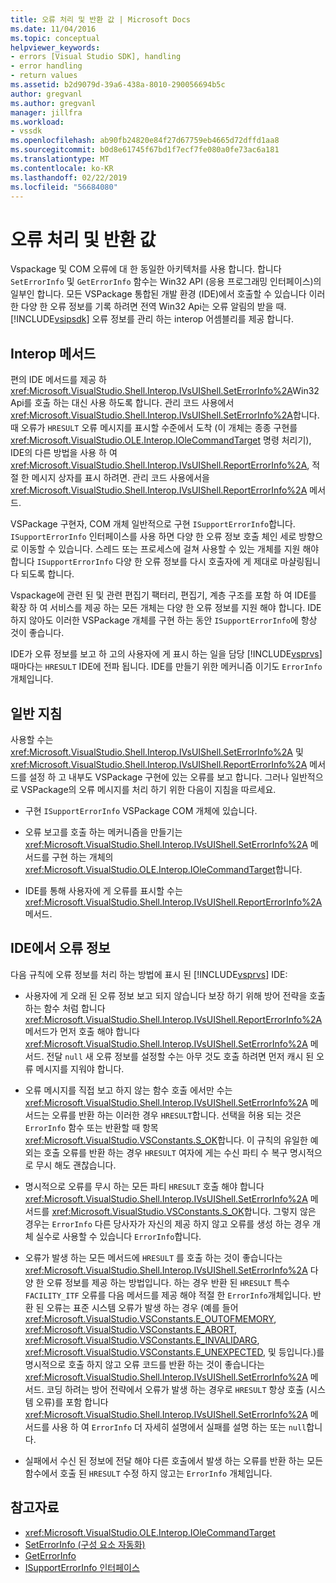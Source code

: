 ```yaml
---
title: 오류 처리 및 반환 값 | Microsoft Docs
ms.date: 11/04/2016
ms.topic: conceptual
helpviewer_keywords:
- errors [Visual Studio SDK], handling
- error handling
- return values
ms.assetid: b2d9079d-39a6-438a-8010-290056694b5c
author: gregvanl
ms.author: gregvanl
manager: jillfra
ms.workload:
- vssdk
ms.openlocfilehash: ab90fb24820e84f27d67759eb4665d72dffd1aa8
ms.sourcegitcommit: b0d8e61745f67bd1f7ecf7fe080a0fe73ac6a181
ms.translationtype: MT
ms.contentlocale: ko-KR
ms.lasthandoff: 02/22/2019
ms.locfileid: "56684080"
---
```

# <a name="error-handling-and-return-values"></a>오류 처리 및 반환 값
Vspackage 및 COM 오류에 대 한 동일한 아키텍처를 사용 합니다. 합니다 `SetErrorInfo` 및 `GetErrorInfo` 함수는 Win32 API (응용 프로그래밍 인터페이스)의 일부인 합니다. 모든 VSPackage 통합된 개발 환경 (IDE)에서 호출할 수 있습니다 이러한 다양 한 오류 정보를 기록 하려면 전역 Win32 Api는 오류 알림의 받을 때. [!INCLUDE[vsipsdk](../extensibility/includes/vsipsdk_md.md)] 오류 정보를 관리 하는 interop 어셈블리를 제공 합니다.

## <a name="interop-methods"></a>Interop 메서드
 편의 IDE 메서드를 제공 하 <xref:Microsoft.VisualStudio.Shell.Interop.IVsUIShell.SetErrorInfo%2A>Win32 Api를 호출 하는 대신 사용 하도록 합니다. 관리 코드 사용에서 <xref:Microsoft.VisualStudio.Shell.Interop.IVsUIShell.SetErrorInfo%2A>합니다. 때 오류가 `HRESULT` 오류 메시지를 표시할 수준에서 도착 (이 개체는 종종 구현를 <xref:Microsoft.VisualStudio.OLE.Interop.IOleCommandTarget> 명령 처리기), IDE의 다른 방법을 사용 하 여 <xref:Microsoft.VisualStudio.Shell.Interop.IVsUIShell.ReportErrorInfo%2A>, 적절 한 메시지 상자를 표시 하려면. 관리 코드 사용에서을 <xref:Microsoft.VisualStudio.Shell.Interop.IVsUIShell.ReportErrorInfo%2A> 메서드.

 VSPackage 구현자, COM 개체 일반적으로 구현 `ISupportErrorInfo`합니다. `ISupportErrorInfo` 인터페이스를 사용 하면 다양 한 오류 정보 호출 체인 세로 방향으로 이동할 수 있습니다. 스레드 또는 프로세스에 걸쳐 사용할 수 있는 개체를 지원 해야 합니다 `ISupportErrorInfo` 다양 한 오류 정보를 다시 호출자에 게 제대로 마샬링됩니다 되도록 합니다.

 Vspackage에 관련 된 및 관련 편집기 팩터리, 편집기, 계층 구조를 포함 하 여 IDE를 확장 하 여 서비스를 제공 하는 모든 개체는 다양 한 오류 정보를 지원 해야 합니다. IDE 하지 않아도 이러한 VSPackage 개체를 구현 하는 동안 `ISupportErrorInfo`에 항상 것이 좋습니다.

 IDE가 오류 정보를 보고 하 고의 사용자에 게 표시 하는 일을 담당 [!INCLUDE[vsprvs](../code-quality/includes/vsprvs_md.md)] 때마다는 `HRESULT` IDE에 전파 됩니다. IDE를 만들기 위한 메커니즘 이기도 `ErrorInfo` 개체입니다.

## <a name="general-guidelines"></a>일반 지침
 사용할 수는 <xref:Microsoft.VisualStudio.Shell.Interop.IVsUIShell.SetErrorInfo%2A> 및 <xref:Microsoft.VisualStudio.Shell.Interop.IVsUIShell.ReportErrorInfo%2A> 메서드를 설정 하 고 내부도 VSPackage 구현에 있는 오류를 보고 합니다. 그러나 일반적으로 VSPackage의 오류 메시지를 처리 하기 위한 다음이 지침을 따르세요.

-   구현 `ISupportErrorInfo` VSPackage COM 개체에 있습니다.

-   오류 보고를 호출 하는 메커니즘을 만들기는 <xref:Microsoft.VisualStudio.Shell.Interop.IVsUIShell.SetErrorInfo%2A> 메서드를 구현 하는 개체의 <xref:Microsoft.VisualStudio.OLE.Interop.IOleCommandTarget>합니다.

-   IDE를 통해 사용자에 게 오류를 표시할 수는 <xref:Microsoft.VisualStudio.Shell.Interop.IVsUIShell.ReportErrorInfo%2A> 메서드.

## <a name="error-information-in-the-ide"></a>IDE에서 오류 정보
 다음 규칙에 오류 정보를 처리 하는 방법에 표시 된 [!INCLUDE[vsprvs](../code-quality/includes/vsprvs_md.md)] IDE:

-   사용자에 게 오래 된 오류 정보 보고 되지 않습니다 보장 하기 위해 방어 전략을 호출 하는 함수 처럼 합니다 <xref:Microsoft.VisualStudio.Shell.Interop.IVsUIShell.ReportErrorInfo%2A> 메서드가 먼저 호출 해야 합니다 <xref:Microsoft.VisualStudio.Shell.Interop.IVsUIShell.SetErrorInfo%2A> 메서드. 전달 `null` 새 오류 정보를 설정할 수는 아무 것도 호출 하려면 먼저 캐시 된 오류 메시지를 지워야 합니다.

-   오류 메시지를 직접 보고 하지 않는 함수 호출 에서만 수는 <xref:Microsoft.VisualStudio.Shell.Interop.IVsUIShell.SetErrorInfo%2A> 메서드는 오류를 반환 하는 이러한 경우 `HRESULT`합니다. 선택을 허용 되는 것은 `ErrorInfo` 함수 또는 반환할 때 항목 <xref:Microsoft.VisualStudio.VSConstants.S_OK>합니다. 이 규칙의 유일한 예외는 호출 오류를 반환 하는 경우 `HRESULT` 여자에 게는 수신 파티 수 복구 명시적으로 무시 해도 괜찮습니다.

-   명시적으로 오류를 무시 하는 모든 파티 `HRESULT` 호출 해야 합니다 <xref:Microsoft.VisualStudio.Shell.Interop.IVsUIShell.SetErrorInfo%2A> 메서드를 <xref:Microsoft.VisualStudio.VSConstants.S_OK>합니다. 그렇지 않은 경우는 `ErrorInfo` 다른 당사자가 자신의 제공 하지 않고 오류를 생성 하는 경우 개체 실수로 사용할 수 있습니다 `ErrorInfo`합니다.

-   오류가 발생 하는 모든 메서드에 `HRESULT` 를 호출 하는 것이 좋습니다는 <xref:Microsoft.VisualStudio.Shell.Interop.IVsUIShell.SetErrorInfo%2A> 다양 한 오류 정보를 제공 하는 방법입니다. 하는 경우 반환 된 `HRESULT` 특수 `FACILITY_ITF` 오류를 다음 메서드를 제공 해야 적절 한 `ErrorInfo`개체입니다. 반환 된 오류는 표준 시스템 오류가 발생 하는 경우 (예를 들어 <xref:Microsoft.VisualStudio.VSConstants.E_OUTOFMEMORY>, <xref:Microsoft.VisualStudio.VSConstants.E_ABORT>, <xref:Microsoft.VisualStudio.VSConstants.E_INVALIDARG>, <xref:Microsoft.VisualStudio.VSConstants.E_UNEXPECTED>, 및 등입니다.)를 명시적으로 호출 하지 않고 오류 코드를 반환 하는 것이 좋습니다는 <xref:Microsoft.VisualStudio.Shell.Interop.IVsUIShell.SetErrorInfo%2A> 메서드. 코딩 하려는 방어 전략에서 오류가 발생 하는 경우로 `HRESULT` 항상 호출 (시스템 오류)를 포함 합니다 <xref:Microsoft.VisualStudio.Shell.Interop.IVsUIShell.SetErrorInfo%2A> 메서드를 사용 하 여 `ErrorInfo` 더 자세히 설명에서 실패를 설명 하는 또는 `null`합니다.

-   실패에서 수신 된 정보에 전달 해야 다른 호출에서 발생 하는 오류를 반환 하는 모든 함수에서 호출 된 `HRESULT` 수정 하지 않고는 `ErrorInfo` 개체입니다.

## <a name="see-also"></a>참고자료
- <xref:Microsoft.VisualStudio.OLE.Interop.IOleCommandTarget>
- [SetErrorInfo (구성 요소 자동화)](/previous-versions/windows/desktop/api/oleauto/nf-oleauto-seterrorinfo)
- [GetErrorInfo](/previous-versions/windows/desktop/api/oleauto/nf-oleauto-geterrorinfo)
- [ISupportErrorInfo 인터페이스](/previous-versions/windows/desktop/api/oaidl/nn-oaidl-isupporterrorinfo)
